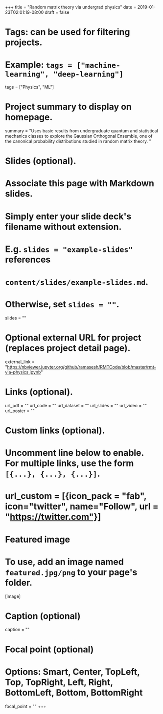 +++
title = "Random matrix theory via undergrad physics"
date = 2019-01-23T02:01:19-08:00
draft = false

# Tags: can be used for filtering projects.
# Example: `tags = ["machine-learning", "deep-learning"]`
tags = ["Physics", "ML"]

# Project summary to display on homepage.
summary = "Uses basic results from undergraduate quantum and statistical mechanics classes to explore the Gaussian Orthogonal Ensemble, one of the canonical probability distributions studied in random matrix theory. "

# Slides (optional).
#   Associate this page with Markdown slides.
#   Simply enter your slide deck's filename without extension.
#   E.g. `slides = "example-slides"` references 
#   `content/slides/example-slides.md`.
#   Otherwise, set `slides = ""`.
slides = ""

# Optional external URL for project (replaces project detail page).
external_link = "https://nbviewer.jupyter.org/github/ramasesh/RMTCode/blob/master/rmt-via-physics.ipynb"

# Links (optional).
url_pdf = ""
url_code = ""
url_dataset = ""
url_slides = ""
url_video = ""
url_poster = ""

# Custom links (optional).
#   Uncomment line below to enable. For multiple links, use the form `[{...}, {...}, {...}]`.
# url_custom = [{icon_pack = "fab", icon="twitter", name="Follow", url = "https://twitter.com"}]

# Featured image
# To use, add an image named `featured.jpg/png` to your page's folder. 
[image]
  # Caption (optional)
  caption = ""

  # Focal point (optional)
  # Options: Smart, Center, TopLeft, Top, TopRight, Left, Right, BottomLeft, Bottom, BottomRight
  focal_point = ""
+++
